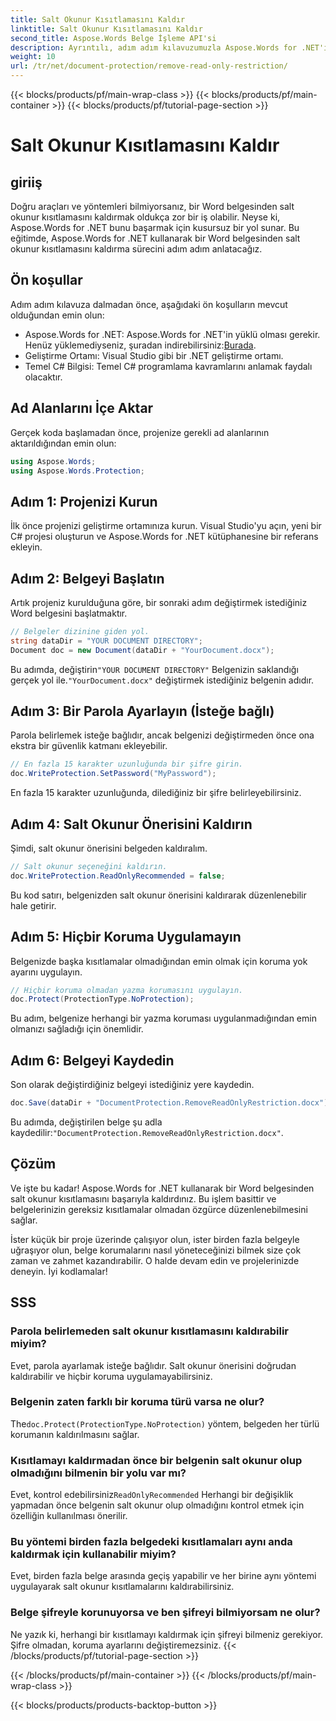 ```yaml
---
title: Salt Okunur Kısıtlamasını Kaldır
linktitle: Salt Okunur Kısıtlamasını Kaldır
second_title: Aspose.Words Belge İşleme API'si
description: Ayrıntılı, adım adım kılavuzumuzla Aspose.Words for .NET'i kullanarak Word belgelerinden salt okunur kısıtlamalarını kolayca kaldırın. Geliştiriciler için mükemmel.
weight: 10
url: /tr/net/document-protection/remove-read-only-restriction/
---
```


{{< blocks/products/pf/main-wrap-class >}}
{{< blocks/products/pf/main-container >}}
{{< blocks/products/pf/tutorial-page-section >}}

# Salt Okunur Kısıtlamasını Kaldır

## giriiş

Doğru araçları ve yöntemleri bilmiyorsanız, bir Word belgesinden salt okunur kısıtlamasını kaldırmak oldukça zor bir iş olabilir. Neyse ki, Aspose.Words for .NET bunu başarmak için kusursuz bir yol sunar. Bu eğitimde, Aspose.Words for .NET kullanarak bir Word belgesinden salt okunur kısıtlamasını kaldırma sürecini adım adım anlatacağız.

## Ön koşullar

Adım adım kılavuza dalmadan önce, aşağıdaki ön koşulların mevcut olduğundan emin olun:

-  Aspose.Words for .NET: Aspose.Words for .NET'in yüklü olması gerekir. Henüz yüklemediyseniz, şuradan indirebilirsiniz:[Burada](https://releases.aspose.com/words/net/).
- Geliştirme Ortamı: Visual Studio gibi bir .NET geliştirme ortamı.
- Temel C# Bilgisi: Temel C# programlama kavramlarını anlamak faydalı olacaktır.

## Ad Alanlarını İçe Aktar

Gerçek koda başlamadan önce, projenize gerekli ad alanlarının aktarıldığından emin olun:

```csharp
using Aspose.Words;
using Aspose.Words.Protection;
```

## Adım 1: Projenizi Kurun

İlk önce projenizi geliştirme ortamınıza kurun. Visual Studio'yu açın, yeni bir C# projesi oluşturun ve Aspose.Words for .NET kütüphanesine bir referans ekleyin.

## Adım 2: Belgeyi Başlatın

Artık projeniz kurulduğuna göre, bir sonraki adım değiştirmek istediğiniz Word belgesini başlatmaktır.

```csharp
// Belgeler dizinine giden yol.
string dataDir = "YOUR DOCUMENT DIRECTORY";
Document doc = new Document(dataDir + "YourDocument.docx");
```

 Bu adımda, değiştirin`"YOUR DOCUMENT DIRECTORY"` Belgenizin saklandığı gerçek yol ile.`"YourDocument.docx"` değiştirmek istediğiniz belgenin adıdır.

## Adım 3: Bir Parola Ayarlayın (İsteğe bağlı)

Parola belirlemek isteğe bağlıdır, ancak belgenizi değiştirmeden önce ona ekstra bir güvenlik katmanı ekleyebilir.

```csharp
// En fazla 15 karakter uzunluğunda bir şifre girin.
doc.WriteProtection.SetPassword("MyPassword");
```

En fazla 15 karakter uzunluğunda, dilediğiniz bir şifre belirleyebilirsiniz.

## Adım 4: Salt Okunur Önerisini Kaldırın

Şimdi, salt okunur önerisini belgeden kaldıralım.

```csharp
// Salt okunur seçeneğini kaldırın.
doc.WriteProtection.ReadOnlyRecommended = false;
```

Bu kod satırı, belgenizden salt okunur önerisini kaldırarak düzenlenebilir hale getirir.

## Adım 5: Hiçbir Koruma Uygulamayın

Belgenizde başka kısıtlamalar olmadığından emin olmak için koruma yok ayarını uygulayın.

```csharp
// Hiçbir koruma olmadan yazma korumasını uygulayın.
doc.Protect(ProtectionType.NoProtection);
```

Bu adım, belgenize herhangi bir yazma koruması uygulanmadığından emin olmanızı sağladığı için önemlidir.

## Adım 6: Belgeyi Kaydedin

Son olarak değiştirdiğiniz belgeyi istediğiniz yere kaydedin.

```csharp
doc.Save(dataDir + "DocumentProtection.RemoveReadOnlyRestriction.docx");
```

 Bu adımda, değiştirilen belge şu adla kaydedilir:`"DocumentProtection.RemoveReadOnlyRestriction.docx"`.

## Çözüm

Ve işte bu kadar! Aspose.Words for .NET kullanarak bir Word belgesinden salt okunur kısıtlamasını başarıyla kaldırdınız. Bu işlem basittir ve belgelerinizin gereksiz kısıtlamalar olmadan özgürce düzenlenebilmesini sağlar. 

İster küçük bir proje üzerinde çalışıyor olun, ister birden fazla belgeyle uğraşıyor olun, belge korumalarını nasıl yöneteceğinizi bilmek size çok zaman ve zahmet kazandırabilir. O halde devam edin ve projelerinizde deneyin. İyi kodlamalar!

## SSS

### Parola belirlemeden salt okunur kısıtlamasını kaldırabilir miyim?

Evet, parola ayarlamak isteğe bağlıdır. Salt okunur önerisini doğrudan kaldırabilir ve hiçbir koruma uygulamayabilirsiniz.

### Belgenin zaten farklı bir koruma türü varsa ne olur?

 The`doc.Protect(ProtectionType.NoProtection)` yöntem, belgeden her türlü korumanın kaldırılmasını sağlar.

### Kısıtlamayı kaldırmadan önce bir belgenin salt okunur olup olmadığını bilmenin bir yolu var mı?

 Evet, kontrol edebilirsiniz`ReadOnlyRecommended` Herhangi bir değişiklik yapmadan önce belgenin salt okunur olup olmadığını kontrol etmek için özelliğin kullanılması önerilir.

### Bu yöntemi birden fazla belgedeki kısıtlamaları aynı anda kaldırmak için kullanabilir miyim?

Evet, birden fazla belge arasında geçiş yapabilir ve her birine aynı yöntemi uygulayarak salt okunur kısıtlamalarını kaldırabilirsiniz.

### Belge şifreyle korunuyorsa ve ben şifreyi bilmiyorsam ne olur?

Ne yazık ki, herhangi bir kısıtlamayı kaldırmak için şifreyi bilmeniz gerekiyor. Şifre olmadan, koruma ayarlarını değiştiremezsiniz.
{{< /blocks/products/pf/tutorial-page-section >}}

{{< /blocks/products/pf/main-container >}}
{{< /blocks/products/pf/main-wrap-class >}}

{{< blocks/products/products-backtop-button >}}
